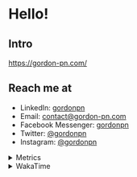 # Hello!

## Intro

<https://gordon-pn.com/>

## Reach me at

- LinkedIn: [gordonpn](https://www.linkedin.com/in/gordonpn/)
- Email: [contact@gordon-pn.com](mailto:contact@gordon-pn.com)
- Facebook Messenger: [gordonpn](https://www.messenger.com/t/Gordonpn)
- Twitter: [@gordonpn](https://twitter.com/Gordonpn)
- Instagram: [@gordonpn](https://www.instagram.com/gordonpn/)

<details>
  <summary>Metrics</summary>

  <img align="center" src="https://github.com/gordonpn/gordonpn/blob/master/github-metrics.svg" alt="GitHub Metrics">

</details>

<details>
  <summary>WakaTime</summary>

  <!--START_SECTION:waka-->
📊 **This Week I Spent My Time On** 

```text
💬 Programming Languages: 
Other                    18 hrs 32 mins      ████████████████████████░   94.21 % 
TypeScript               29 mins             █░░░░░░░░░░░░░░░░░░░░░░░░   02.46 % 
Java                     25 mins             █░░░░░░░░░░░░░░░░░░░░░░░░   02.15 % 
HTML                     4 mins              ░░░░░░░░░░░░░░░░░░░░░░░░░   00.40 % 
JavaScript               4 mins              ░░░░░░░░░░░░░░░░░░░░░░░░░   00.34 % 

🔥 Editors: 
Chrome                   10 hrs 54 mins      ██████████████░░░░░░░░░░░   55.43 % 
Slack                    3 hrs               ████░░░░░░░░░░░░░░░░░░░░░   15.33 % 
Messages                 1 hr 11 mins        ██░░░░░░░░░░░░░░░░░░░░░░░   06.07 % 
Firefox                  1 hr 9 mins         █░░░░░░░░░░░░░░░░░░░░░░░░   05.86 % 
IntelliJ IDEA            53 mins             █░░░░░░░░░░░░░░░░░░░░░░░░   04.56 % 
```


 Last Updated on 11/07/2025 16:31:09 UTC
<!--END_SECTION:waka-->
</details>
